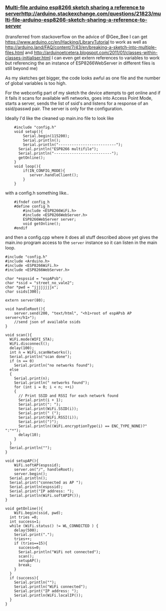 
### <a href="http://stackoverflow.com/questions/35998907/multi-file-arduino-esp8266-sketch-sharing-a-reference-to-server">Multi-file arduino esp8266 sketch sharing a reference to server</a>http://arduino.stackexchange.com/questions/21823/multi-file-arduino-esp8266-sketch-sharing-a-reference-to-server
(transferred from stackoverflow on the advice of @Gee_Bee I can get https://www.arduino.cc/en/Hacking/LibraryTutorial to work as well as http://arduino.land/FAQ/content/7/43/en/breaking-a-sketch-into-multiple-files.html and http://arduinoetcetera.blogspot.com/2011/01/classes-within-classes-initialiser.html I can even get extern references to variables to work but referencing the an instance of ESP8266WebServer in different files is still beyond me)

As my sketches get bigger, the code looks awful as one file and the number of global variables is too high. 

For the webconfig part of my sketch the device attempts to get online and if it fails it scans for available wifi networks, goes into Access Point Mode, starts a server, sends the list of ssid's and listens for a response of an ssid/passwd pair. The server is only for the configuration.

Ideally I'd like the cleaned up main.ino file to look like

        #include "config.h"
        void setup(){
            Serial.begin(115200);
            Serial.println();
            Serial.println("--------------------------");
          Serial.println("ESP8266 multifile");
          Serial.println("--------------------------");
          getOnline();
        }
        void loop(){
            if(IN_CONFIG_MODE){
               server.handleClient();
            }
        }

with a config.h something like..

        #ifndef config_h
        #define config_h
            #include <ESP8266WiFi.h>
            #include <ESP8266WebServer.h>
            ESP8266WebServer server;
            void getOnline();
        #endif

and then a config.cpp where it does all stuff described above yet gives the main.ino program access to the `server` instance so it can listen in the main loop.

    #include "config.h"
    #include <Arduino.h>
    #include <ESP8266WiFi.h>
    #include <ESP8266WebServer.h>

    char *espssid = "espAPsb";
    char *ssid = "street_no_vale2";
    char *pwd = "jjjjjjjjx";
    char ssids[300];

    extern server(80);

    void handleRoot(){
        server.send(200, "text/html", "<h1>root of espAPsb AP server</h1>");
        //send json of available ssids
    }

    void scan(){
      WiFi.mode(WIFI_STA);
      WiFi.disconnect();
      delay(100);
      int n = WiFi.scanNetworks();
      Serial.println("scan done");  
      if (n == 0)
        Serial.println("no networks found");
      else
      {
        Serial.print(n);
        Serial.println(" networks found");
        for (int i = 0; i < n; ++i)
        {
          // Print SSID and RSSI for each network found
          Serial.print(i + 1);
          Serial.print(": ");
          Serial.print(WiFi.SSID(i));
          Serial.print(" (");
          Serial.print(WiFi.RSSI(i));
          Serial.print(")");
          Serial.println((WiFi.encryptionType(i) == ENC_TYPE_NONE)?" ":"*");
          delay(10);
        }
      }
      Serial.println("");   
    }

    void setupAP(){
        WiFi.softAP(espssid);
        server.on("/", handleRoot);
        server.begin();
      Serial.println();
      Serial.print("connected as AP ");
      Serial.println(espssid);
      Serial.print("IP address: ");
      Serial.println(WiFi.softAPIP());  
    }

    void getOnline(){
        WiFi.begin(ssid, pwd);
      int tries =0;
      int success=1;
      while (WiFi.status() != WL_CONNECTED ) {
        delay(500);
        Serial.print(".");
        tries++;
        if (tries==15){
          success=0;
          Serial.println("WiFi not connected");
          scan();
          setupAP();
          break;
        }
      }
      if (success){
        Serial.println("");
        Serial.println("WiFi connected");
        Serial.print("IP address: ");
        Serial.println(WiFi.localIP());    
      } 
    }